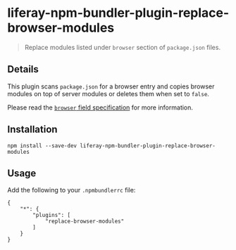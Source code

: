 # liferay-npm-bundler-plugin-replace-browser-modules

> Replace modules listed under `browser` section of `package.json` files.

## Details

This plugin scans `package.json` for a browser entry and copies browser modules
on top of server modules or deletes them when set to `false`.

Please read the 
[`browser` field specification](https://github.com/defunctzombie/package-browser-field-spec) 
for more information.

## Installation

```
npm install --save-dev liferay-npm-bundler-plugin-replace-browser-modules
```

## Usage

Add the following to your `.npmbundlerrc` file:

```
{
    "*": {
		"plugins": [
			"replace-browser-modules"
		]
	}
}
```